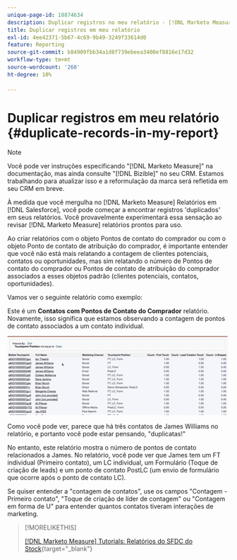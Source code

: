 ```yaml
---
unique-page-id: 18874634
description: Duplicar registros no meu relatório - [!DNL Marketo Measure]
title: Duplicar registros em meu relatório
exl-id: 4ee42371-5b67-4c69-9b49-3249f33614d0
feature: Reporting
source-git-commit: b84909fbb34a1d8f739ebeea3400ef8816e17d32
workflow-type: tm+mt
source-wordcount: '268'
ht-degree: 10%

---
```


# Duplicar registros em meu relatório {#duplicate-records-in-my-report}

>[!NOTE]
>
>Você pode ver instruções especificando &quot;[!DNL Marketo Measure]&quot; na documentação, mas ainda consulte &quot;[!DNL Bizible]&quot; no seu CRM. Estamos trabalhando para atualizar isso e a reformulação da marca será refletida em seu CRM em breve.

À medida que você mergulha no [!DNL Marketo Measure] Relatórios em [!DNL Salesforce], você pode começar a encontrar registros &#39;duplicados&#39; em seus relatórios. Você provavelmente experimentará essa sensação ao revisar [!DNL Marketo Measure] relatórios prontos para uso.

Ao criar relatórios com o objeto Pontos de contato do comprador ou com o objeto Ponto de contato de atribuição do comprador, é importante entender que você não está mais relatando a contagem de clientes potenciais, contatos ou oportunidades, mas sim relatando o número de Pontos de contato do comprador ou Pontos de contato de atribuição do comprador associados a esses objetos padrão (clientes potenciais, contatos, oportunidades).

Vamos ver o seguinte relatório como exemplo:

Este é um **Contatos com Pontos de Contato do Comprador** relatório. Novamente, isso significa que estamos observando a contagem de pontos de contato associados a um contato individual.

![](assets/1.gif)

Como você pode ver, parece que há três contatos de James Williams no relatório, e portanto você pode estar pensando, &quot;duplicatas!&quot;

No entanto, este relatório mostra o número de pontos de contato relacionados a James. No relatório, você pode ver que James tem um FT individual (Primeiro contato), um LC individual, um Formulário (Toque de criação de leads) e um ponto de contato PostLC (um envio de formulário que ocorre após o ponto de contato LC).

Se quiser entender a &quot;contagem de contatos&quot;, use os campos &quot;Contagem - Primeiro contato&quot;, &quot;Toque de criação de líder de contagem&quot; ou &quot;Contagem em forma de U&quot; para entender quantos contatos tiveram interações de marketing.

>[!MORELIKETHIS]
>
>[[!DNL Marketo Measure] Tutorials: Relatórios do SFDC do Stock](https://experienceleague.adobe.com/en/docs/marketo-measure-learn/tutorials/onboarding/marketo-measure-102/stock-salesforce-reports){target="_blank"}
